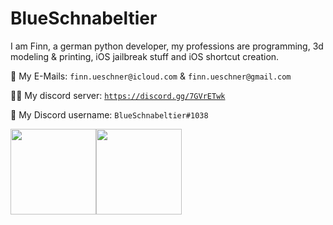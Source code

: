 # BlueSchnabeltier
I am Finn, a german python developer, my professions are programming, 3d modeling & printing, iOS jailbreak stuff and iOS shortcut creation.

📧 My E-Mails: `finn.ueschner@icloud.com` & `finn.ueschner@gmail.com`

👨‍💻 My discord server: [`https://discord.gg/7GVrETwk`](https://discord.gg/7GVrETwk)

💬 My Discord username: `BlueSchnabeltier#1038`

<img align="" height="137px" src="https://github-readme-stats-one-rosy.vercel.app/api?username=qin2dim&hide_title=true&hide_border=true&show_icons=true&count_private=true&line_height=21&theme=radical"/><img align="" height="137px" src="https://github-readme-stats-one-rosy.vercel.app/api/top-langs/?username=qin2dim&hide_title=true&hide_border=true&layout=compact&hide=html&theme=radical"/>
